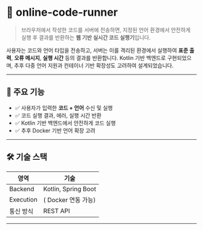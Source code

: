 # 🧠 online-code-runner

> 브라우저에서 작성한 코드를 서버에 전송하면, 지정된 언어 환경에서 안전하게 실행 후 결과를 반환하는 **웹 기반 실시간 코드 실행기**입니다.

사용자는 코드와 언어 타입을 전송하고, 서버는 이를 격리된 환경에서 실행하여 **표준 출력**, **오류 메시지**, **실행 시간** 등의 결과를 반환합니다.  Kotlin 기반 백엔드로 구현되었으며, 추후 다중 언어 지원과 컨테이너 기반 확장성도 고려하여 설계되었습니다.

---

## 🚀 주요 기능

- ✅ 사용자가 입력한 **코드 + 언어** 수신 및 실행
- ✅ 코드 실행 결과, 에러, 실행 시간 반환
- ✅ Kotlin 기반 백엔드에서 안전하게 코드 실행
- ✅ 추후 Docker 기반 언어 확장 고려

---

## 🛠 기술 스택

| 영역 | 기술 |
|------|------|
| Backend | Kotlin, Spring Boot |
| Execution | ( Docker 연동 가능) |
| 통신 방식 | REST API |

---


